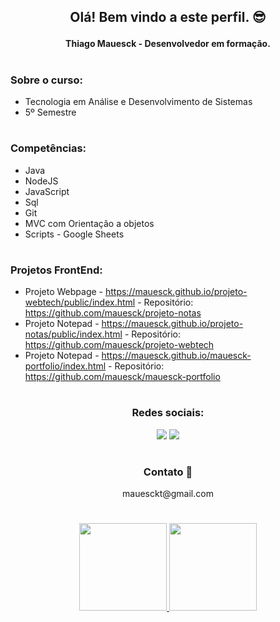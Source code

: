 <h2>
<p align="center">
Olá! Bem vindo a este perfil.	😎
</p>
</h2>

<h4>
<p align="center">
Thiago Mauesck - Desenvolvedor em formação.
</p>
<p align="right">

</p>
</h4>

#

###	Sobre o curso:
* Tecnologia em Análise e Desenvolvimento de Sistemas
* 5º Semestre

#

###	Competências:
* Java
* NodeJS
* JavaScript
* Sql
* Git
* MVC com Orientação a objetos
* Scripts - Google Sheets

#

###	Projetos FrontEnd:
* Projeto Webpage - https://mauesck.github.io/projeto-webtech/public/index.html - Repositório: https://github.com/mauesck/projeto-notas
* Projeto Notepad - https://mauesck.github.io/projeto-notas/public/index.html - Repositório: https://github.com/mauesck/projeto-webtech
* Projeto Notepad - https://mauesck.github.io/mauesck-portfolio/index.html - Repositório: https://github.com/mauesck/mauesck-portfolio

#

<h3>
<p align="center">Redes sociais: </p>
</h3>

<p align="center">
<a href="https://instagram.com/mauesk" target="_blank"><img src="https://img.shields.io/badge/-Instagram-%23E4405F?style=for-the-badge&logo=instagram&logoColor=white" target="_blank"></a>	<a href="https://www.linkedin.com/in/thiago-mauesck-lima" target="_blank"><img src="https://img.shields.io/badge/-LinkedIn-%230077B5?style=for-the-badge&logo=linkedin&logoColor=white" target="_blank"></a> 
</p>

#
<h3>
<p align="center">Contato 📩</p>
</h3>

<p align="center">
mauesckt@gmail.com
</p>

#

<div	align="center">
<a href="https://github.com/mauesck">
<img height="140em" src="https://github-readme-stats.vercel.app/api/top-langs/?username=mauesck&layout=compact&langs_count=7&theme=dracula"/> <img height="140em" src="https://github-readme-stats.vercel.app/api?username=mauesck&show_icons=true&theme=dracula&include_all_commits=true&count_private=true"/>
</div>
